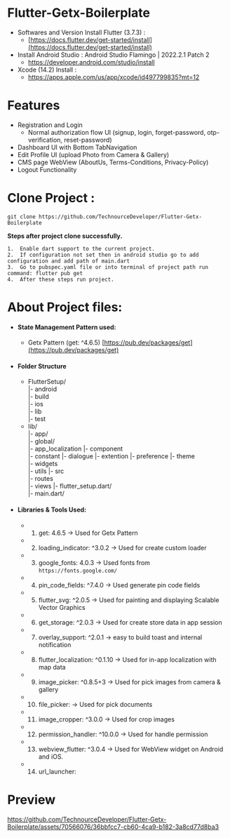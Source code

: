 # Flutter-Getx-Boilerplate

- Softwares and Version Install Flutter (3.7.3) :
    - [https://docs.flutter.dev/get-started/install](https://docs.flutter.dev/get-started/install)
- Install Android Studio : Android Studio Flamingo | 2022.2.1 Patch 2
    - https://developer.android.com/studio/install
- Xcode (14.2) Install :
    - https://apps.apple.com/us/app/xcode/id497799835?mt=12

# Features

- Registration and Login
    - Normal authorization flow UI (signup, login, forget-password, otp-verification,
      reset-password)
- Dashboard UI with Bottom TabNavigation
- Edit Profile UI (upload Photo from Camera & Gallery)
- CMS page WebView (AboutUs, Terms-Conditions, Privacy-Policy)
- Logout Functionality

# Clone Project :

    git clone https://github.com/TechnourceDeveloper/Flutter-Getx-Boilerplate

**Steps after project clone successfully.**

	1.  Enable dart support to the current project.
	2.  If configuration not set then in android studio go to add configuration and add path of main.dart
	3.  Go to pubspec.yaml file or into terminal of project path run command: flutter pub get
	4.  After these steps run project.

# About Project files:

- #### State Management Pattern used:
    - Getx Pattern (get: ^4.6.5) [https://pub.dev/packages/get](https://pub.dev/packages/get)
- #### Folder Structure
  	 - FlutterSetup/  
  			|- android  
  			|- build  
  			|- ios  
  			|- lib  
  			|- test  
  	 - lib/  
  			|- app/  
  			|- global/  
  				   |- app_localization 
  				   |- component   
  				   |- constant
  				   |- dialogue
  				   |- extention
  				   |- preference
  				   |- theme  
  				   |- widgets  
  				   |- utils
  			|- src  
  					|- routes  
  					|- views
  			|- flutter_setup.dart/  
  			|- main.dart/ 

- #### Libraries & Tools Used:
  	 - 1.  get: 4.6.5
  			 -> Used for Getx Pattern
  	- 2.  loading_indicator: ^3.0.2
  			 -> Used for create custom loader
  	- 3.  google_fonts: 4.0.3
  			 -> Used fonts from `https://fonts.google.com/`
  	- 4.  pin_code_fields: ^7.4.0
  			 -> Used generate pin code fields
  	- 5.  flutter_svg: ^2.0.5
  			 -> Used for painting and displaying Scalable Vector Graphics
  	- 6.  get_storage: ^2.0.3
  			 -> Used for create store data in app session	
  	- 7.  overlay_support: ^2.0.1
  			 -> easy to build toast and internal notification	
  	- 8.  flutter_localization: ^0.1.10
  			 -> Used for in-app localization with map data
  	- 9.  image_picker: ^0.8.5+3
  			 -> Used for pick images from camera & gallery
  	- 10.  file_picker: 
  			 -> Used for pick documents	
  	- 11.  image_cropper: ^3.0.0
  			 -> Used for crop images
  	- 12.  permission_handler: ^10.0.0
  			 -> Used for handle permission
  	- 13.  webview_flutter: ^3.0.4
  			 -> Used for WebView widget on Android and iOS.
  	- 14.  url_launcher:

# Preview
https://github.com/TechnourceDeveloper/Flutter-Getx-Boilerplate/assets/70566076/36bbfcc7-cb60-4ca9-b182-3a8cd77d8ba3


